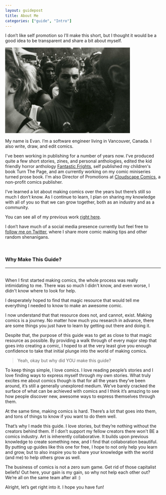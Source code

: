 ```yaml
---
layout: guidepost
title: About Me
categories: ["guide", "Intro"]
---
```


I don’t like self promotion so I’ll make this short, but I thought it would be a good idea to be transparent and share a bit about myself.

![](/images/guide/me.jpg)

My name is Evan. I’m a software engineer living in Vancouver, Canada. I also write, draw, and edit comics.

I've been working in publishing for a number of years now. I’ve produced quite a few short stories, zines, and personal anthologies, edited the kid friendly horror anthology [Fantastic Frights](https://www.cloudscapecomics.com/fantastic-frights/), self published my children's book Turn The Page, and am currently working on my comic miniseries turned prose book. I'm also Director of Promotions at [Cloudscape Comics](http://cloudscapecomics.com), a non-profit comics publisher.

I’ve learned a lot about making comics over the years but there’s still so much I don’t know. As I continue to learn, I plan on sharing my knowledge with all of you so that we can grow together, both as an industry and as a community.

You can see all of my previous work [right here](https://evanjwaterman.com/comic/).

I don’t have much of a social media presence currently but feel free to [follow me on Twitter](https://twitter.com/Evan_Waterman), where I share more comic making tips and other random shenanigans.

<br>

### Why Make This Guide?

<hr><br>
When I first started making comics, the whole process was really intimidating to me. There was so much I didn't know, and even worse, I didn't know where to look for help.

I desperately hoped to find that magic resource that would tell me everything I needed to know to make an awesome comic.

I now understand that that resource does not, and cannot, exist. Making comics is a journey. No matter how much you research in advance, there are some things you just have to learn by getting out there and doing it.

Despite that, the purpose of this guide was to get as close to that magic resource as possible. By providing a walk through of every major step that goes into creating a comic, I hoped to at the very least give you enough confidence to take that initial plunge into the world of making comics.

> Yeah, okay but why did YOU make this guide?

To keep things simple, I love comics. I love reading people’s stories and I love finding ways to express myself through my own stories. What truly excites me about comics though is that for all the years they’ve been around, it’s still a generally unexplored medium. We’ve barely cracked the surface of what can be achieved with comics and I think it’s amazing to see how people discover new, awesome ways to express themselves through them.

At the same time, making comics is hard. There’s a lot that goes into them, and tons of things to know if you want to do them well.

That’s why I made this guide. I love stories, but they’re nothing without the creators behind them. If I don’t support my fellow creators there won't BE a comics industry. Art is inherently collaborative. It builds upon previous knowledge to create something new, and I find that collaboration beautiful. By putting up guides like this one for free, I hope to not only help you learn and grow, but to also inspire you to share your knowledge with the world (and me) to help others grow as well.

The business of comics is not a zero sum game. Get rid of those capitalist beliefs! Out here, your gain is my gain, so why not help each other out? We’re all on the same team after all :)

Alright, let’s get right into it. I hope you have fun!